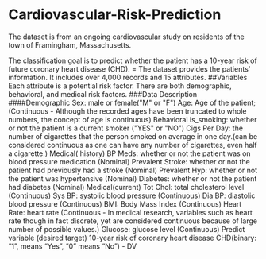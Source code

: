 # Cardiovascular-Risk-Prediction
The dataset is from an ongoing cardiovascular study on residents of the town of Framingham, Massachusetts.

The classification goal is to predict whether the patient has a 10-year risk of future coronary heart disease (CHD). = The dataset provides the patients’ information.
It includes over 4,000 records and 15 attributes.
##Variables
Each attribute is a potential risk factor. There are both demographic, behavioral, and medical risk factors.
###Data Description
####Demographic
Sex: male or female("M" or "F")
Age: Age of the patient;(Continuous - Although the recorded ages have been truncated to whole numbers, the concept of age is continuous) Behavioral
is_smoking: whether or not the patient is a current smoker ("YES" or "NO")
Cigs Per Day: the number of cigarettes that the person smoked on average in one day.(can be considered continuous as one can have any number of cigarettes, even half a cigarette.) Medical( history)
BP Meds: whether or not the patient was on blood pressure medication (Nominal)
Prevalent Stroke: whether or not the patient had previously had a stroke (Nominal)
Prevalent Hyp: whether or not the patient was hypertensive (Nominal)
Diabetes: whether or not the patient had diabetes (Nominal) Medical(current)
Tot Chol: total cholesterol level (Continuous)
Sys BP: systolic blood pressure (Continuous)
Dia BP: diastolic blood pressure (Continuous)
BMI: Body Mass Index (Continuous)
Heart Rate: heart rate (Continuous - In medical research, variables such as heart rate though in fact discrete, yet are considered continuous because of large number of possible values.)
Glucose: glucose level (Continuous) Predict variable (desired target)
10-year risk of coronary heart disease CHD(binary: “1”, means “Yes”, “0” means “No”) - DV

